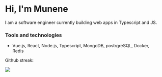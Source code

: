 

# Hi, I'm Munene
<!--
**munene-m/munene-m** is a ✨ _special_ ✨ repository because its `README.md` (this file) appears on your GitHub profile.
-->
I am a software engineer currently building web apps in Typescript and JS.

### Tools and technologies
- Vue.js, React, Node.js, Typescript, MongoDB, postrgreSQL, Docker, Redis

  
<p align="left">
</p>
<p>Github streak:</p>
<a href="https://git.io/streak-stats"><img src="https://streak-stats.demolab.com?user=munene-m&theme=gotham&border_radius=5.5">
